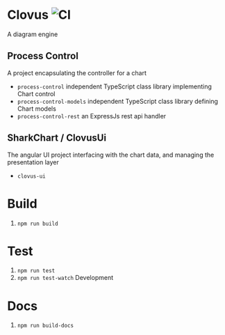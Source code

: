 # Clovus ![CI](https://travis-ci.org/GUSCRAWFORD/Clovus.svg?branch=master)

A diagram engine

## Process Control
A project encapsulating the controller for a chart
- `process-control` independent TypeScript class library implementing Chart control
- `process-control-models` independent TypeScript class library defining Chart models
- `process-control-rest` an ExpressJs rest api handler

## SharkChart / ClovusUi
The angular UI project interfacing with the chart data, and managing the presentation layer
- `clovus-ui`

# Build
1. `npm run build`

# Test
1. `npm run test`
2. `npm run test-watch` Development

# Docs
1. `npm run build-docs`
